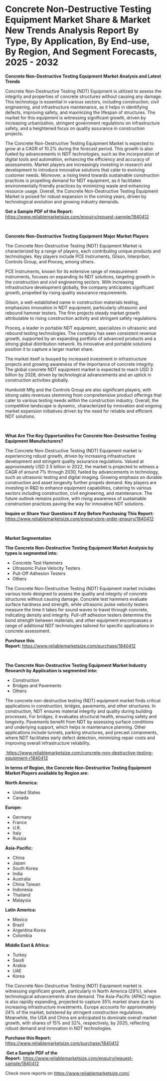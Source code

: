 <p><h1>Concrete Non-Destructive Testing Equipment Market Share & Market New Trends Analysis Report By Type, By Application, By End-use, By Region, And Segment Forecasts, 2025 - 2032</h1></p><p><strong>Concrete Non-Destructive Testing Equipment Market Analysis and Latest Trends</strong></p>
<p><p>Concrete Non-Destructive Testing (NDT) Equipment is utilized to assess the integrity and properties of concrete structures without causing any damage. This technology is essential in various sectors, including construction, civil engineering, and infrastructure maintenance, as it helps in identifying defects, improving safety, and maximizing the lifespan of structures. The market for this equipment is witnessing significant growth, driven by increasing urbanization, stringent government regulations on infrastructure safety, and a heightened focus on quality assurance in construction projects.</p><p>The Concrete Non-Destructive Testing Equipment Market is expected to grow at a CAGR of 10.2% during the forecast period. This growth is also fueled by advancements in NDT technologies, such as the incorporation of digital tools and automation, enhancing the efficiency and accuracy of assessments. Market players are increasingly investing in research and development to introduce innovative solutions that cater to evolving customer needs. Moreover, a rising trend towards sustainable construction practices is propelling demand for NDT equipment, as it facilitates environmentally friendly practices by minimizing waste and enhancing resource usage. Overall, the Concrete Non-Destructive Testing Equipment Market is poised for robust expansion in the coming years, driven by technological evolution and growing industry demands.</p></p>
<p><strong>Get a Sample PDF of the Report:&nbsp;</strong> <a href="https://www.reliablemarketsize.com/enquiry/request-sample/1840412?utm_campaign=2948&utm_medium=2&utm_source=Github&utm_content=ia&utm_term=12042025&utm_id=concrete-non-destructive-testing-equipment">https://www.reliablemarketsize.com/enquiry/request-sample/1840412</a></p>
<p>&nbsp;</p>
<p><strong>Concrete Non-Destructive Testing Equipment Major Market Players</strong></p>
<p><p>The Concrete Non-Destructive Testing (NDT) Equipment Market is characterized by a range of players, each contributing unique products and technologies. Key players include PCE Instruments, Gilson, Interpribor, Controls Group, and Proceq, among others. </p><p>PCE Instruments, known for its extensive range of measurement instruments, focuses on expanding its NDT solutions, targeting growth in the construction and civil engineering sectors. With increasing infrastructure development globally, the company anticipates significant growth, propelled by rising quality assurance requirements.</p><p>Gilson, a well-established name in construction materials testing, emphasizes innovation in NDT equipment, particularly ultrasonic and rebound hammer testers. The firm projects steady market growth attributable to rising construction activity and stringent safety regulations.</p><p>Proceq, a leader in portable NDT equipment, specializes in ultrasonic and rebound testing technologies. The company has seen consistent revenue growth, supported by an expanding portfolio of advanced products and a strong global distribution network. Its innovative and portable solutions position it to capture a larger market share.</p><p>The market itself is buoyed by increased investment in infrastructure projects and growing awareness of the importance of concrete integrity. The global concrete NDT equipment market is expected to reach USD 3 billion by 2028, driven by technological advancements and an uptick in construction activities globally.</p><p>Humboldt Mfg and the Controls Group are also significant players, with strong sales revenues stemming from comprehensive product offerings that cater to various testing needs within the construction industry. Overall, the competitive landscape is dynamic, characterized by innovation and ongoing market expansion initiatives driven by the need for reliable and efficient NDT solutions.</p></p>
<p>&nbsp;</p>
<p><strong>What Are The Key Opportunities For Concrete Non-Destructive Testing Equipment Manufacturers?</strong></p>
<p><p>The Concrete Non-Destructive Testing (NDT) Equipment market is experiencing robust growth, driven by increasing infrastructure development and stringent quality assurance regulations. Valued at approximately USD 2.5 billion in 2022, the market is projected to witness a CAGR of around 7% through 2030, fueled by advancements in technology, such as ultrasonic testing and digital imaging. Growing emphasis on durable construction and asset longevity further propels demand. Key players are investing in R&D to enhance equipment capabilities, catering to various sectors including construction, civil engineering, and maintenance. The future outlook remains positive, with rising awareness of sustainable construction practices paving the way for innovative NDT solutions.</p></p>
<p><strong>Inquire or Share Your Questions If Any Before Purchasing This Report:</strong> <a href="https://www.reliablemarketsize.com/enquiry/pre-order-enquiry/1840412?utm_campaign=2948&utm_medium=2&utm_source=Github&utm_content=ia&utm_term=12042025&utm_id=concrete-non-destructive-testing-equipment">https://www.reliablemarketsize.com/enquiry/pre-order-enquiry/1840412</a></p>
<p>&nbsp;</p>
<p><strong>Market Segmentation</strong></p>
<p><strong>The Concrete Non-Destructive Testing Equipment Market Analysis by types is segmented into:</strong></p>
<p><ul><li>Concrete Test Hammers</li><li>Ultrasonic Pulse Velocity Testers</li><li>Pull-Off Adhesion Testers</li><li>Others</li></ul></p>
<p><p>The Concrete Non-Destructive Testing (NDT) Equipment market includes various tools designed to assess the quality and integrity of concrete structures without causing damage. Concrete test hammers evaluate surface hardness and strength, while ultrasonic pulse velocity testers measure the time it takes for sound waves to travel through concrete, indicating density and integrity. Pull-off adhesion testers determine the bond strength between materials, and other equipment encompasses a range of additional NDT technologies tailored for specific applications in concrete assessment.</p></p>
<p><strong>Purchase this Report:&nbsp;</strong><a href="https://www.reliablemarketsize.com/purchase/1840412?utm_campaign=2948&utm_medium=2&utm_source=Github&utm_content=ia&utm_term=12042025&utm_id=concrete-non-destructive-testing-equipment">https://www.reliablemarketsize.com/purchase/1840412</a></p>
<p>&nbsp;</p>
<p><strong>The Concrete Non-Destructive Testing Equipment Market Industry Research by Application is segmented into:</strong></p>
<p><ul><li>Construction</li><li>Bridges and Pavements</li><li>Others</li></ul></p>
<p><p>The concrete non-destructive testing (NDT) equipment market finds critical applications in construction, bridges, pavements, and other structures. In construction, NDT ensures material integrity and quality during building processes. For bridges, it evaluates structural health, ensuring safety and longevity. Pavements benefit from NDT by assessing surface conditions and underlying support, which helps in maintenance planning. Other applications include tunnels, parking structures, and precast components, where NDT facilitates early defect detection, minimizing repair costs and improving overall infrastructure reliability.</p></p>
<p><a href="https://www.reliablemarketsize.com/concrete-non-destructive-testing-equipment-r1840412?utm_campaign=2948&utm_medium=2&utm_source=Github&utm_content=ia&utm_term=12042025&utm_id=concrete-non-destructive-testing-equipment">&nbsp;https://www.reliablemarketsize.com/concrete-non-destructive-testing-equipment-r1840412</a></p>
<p><strong>In terms of Region, the Concrete Non-Destructive Testing Equipment Market Players available by Region are:</strong></p>
<p>
    <p> <strong> North America: </strong>
        <ul>
            <li>United States</li>
            <li>Canada</li>
        </ul>
        </p> 
    <p> <strong> Europe: </strong>
        <ul>
            <li>Germany</li>
            <li>France</li>
            <li>U.K.</li>
            <li>Italy</li>
            <li>Russia</li>
        </ul>
        </p> 
    <p> <strong> Asia-Pacific: </strong>
        <ul>
            <li>China</li>
            <li>Japan</li>
            <li>South Korea</li>
            <li>India</li>
            <li>Australia</li>
            <li>China Taiwan</li>
            <li>Indonesia</li>
            <li>Thailand</li>
            <li>Malaysia</li>
        </ul>
        </p> 
    <p> <strong> Latin America: </strong>
        <ul>
            <li>Mexico</li>
            <li>Brazil</li>
            <li>Argentina Korea</li>
            <li>Colombia</li>
        </ul>
        </p> 
    <p> <strong> Middle East & Africa: </strong>
        <ul>
            <li>Turkey</li>
            <li>Saudi</li>
            <li>Arabia</li>
            <li>UAE</li>
            <li>Korea</li>
        </ul>
    </p>
    </p>
<p><p>The Concrete Non-Destructive Testing (NDT) Equipment market is witnessing significant growth, particularly in North America (29%), where technological advancements drive demand. The Asia-Pacific (APAC) region is also rapidly expanding, projected to capture 35% market share due to increasing infrastructure investments. Europe accounts for approximately 24% of the market, bolstered by stringent construction regulations. Meanwhile, the USA and China are anticipated to dominate overall market growth, with shares of 15% and 32%, respectively, by 2025, reflecting robust demand and innovation in NDT technologies.</p></p>
<p><strong>Purchase this Report: </strong><a href="https://www.reliablemarketsize.com/purchase/1840412?utm_campaign=2948&utm_medium=2&utm_source=Github&utm_content=ia&utm_term=12042025&utm_id=concrete-non-destructive-testing-equipment">https://www.reliablemarketsize.com/purchase/1840412</a></p>
<p>&nbsp;<strong>Get a Sample PDF of the Report:&nbsp;&nbsp;</strong><a href="https://www.reliablemarketsize.com/enquiry/request-sample/1840412?utm_campaign=2948&utm_medium=2&utm_source=Github&utm_content=ia&utm_term=12042025&utm_id=concrete-non-destructive-testing-equipment">https://www.reliablemarketsize.com/enquiry/request-sample/1840412</a></p>
<p><strong></strong></p>
<p>Check more reports on <a href="https://www.reliablemarketsize.com/?utm_campaign=2948&utm_medium=2&utm_source=Github&utm_content=ia&utm_term=12042025&utm_id=concrete-non-destructive-testing-equipment">https://www.reliablemarketsize.com/</a></p>